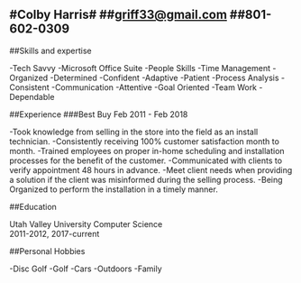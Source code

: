 #Colby Harris#
##griff33@gmail.com
##801-602-0309
---
##Skills and expertise
   
-Tech Savvy
-Microsoft Office Suite
-People Skills
-Time Management
-Organized
-Determined
-Confident
-Adaptive
-Patient
-Process Analysis
-Consistent
-Communication
-Attentive
-Goal Oriented
-Team Work
-Dependable
    
##Experience
###Best Buy
Feb 2011 - Feb 2018
      
-Took knowledge from selling in the store into the field as an install technician.
-Consistently receiving 100% customer satisfaction month to month.
-Trained employees on proper in-home scheduling and installation processes for the benefit of the customer.
-Communicated with clients to verify appointment 48 hours in advance.
-Meet client needs when providing a solution if the client was misinformed during the selling process.
-Being Organized to perform the installation in a timely manner.
        
##Education
       
Utah Valley University
Computer Science     
2011-2012, 2017-current
        
##Personal Hobbies

-Disc Golf
-Golf
-Cars
-Outdoors
-Family
    
